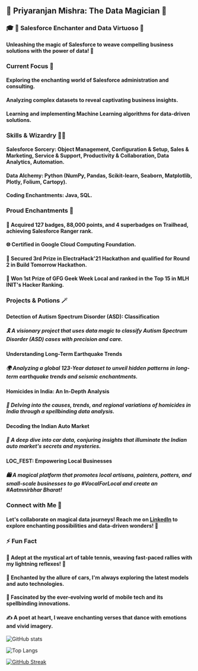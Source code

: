 ## 🌟 Priyaranjan Mishra: The Data Magician 🎩

### 🎓 🚀 Salesforce Enchanter and Data Virtuoso 🎯
#### Unleashing the magic of Salesforce to weave compelling business solutions with the power of data! 🌟

### Current Focus 🚀
#### Exploring the enchanting world of Salesforce administration and consulting.
#### Analyzing complex datasets to reveal captivating business insights.
#### Learning and implementing Machine Learning algorithms for data-driven solutions.

### Skills & Wizardry 🧙‍♂️
#### Salesforce Sorcery: Object Management, Configuration & Setup, Sales & Marketing, Service & Support, Productivity & Collaboration, Data Analytics, Automation.
#### Data Alchemy: Python (NumPy, Pandas, Scikit-learn, Seaborn, Matplotlib, Plotly, Folium, Cartopy).
#### Coding Enchantments: Java, SQL.

### Proud Enchantments 🌟
#### 🏅 Acquired 127 badges, 88,000 points, and 4 superbadges on Trailhead, achieving Salesforce Ranger rank.
#### 🌐 Certified in Google Cloud Computing Foundation.
#### 🥉 Secured 3rd Prize in ElectraHack'21 Hackathon and qualified for Round 2 in Build Tomorrow Hackathon.
#### 🥇 Won 1st Prize of GFG Geek Week Local and ranked in the Top 15 in MLH INIT's Hacker Ranking.

### Projects & Potions 🪄
#### Detection of Autism Spectrum Disorder (ASD): Classification
##### 🎗️ A visionary project that uses data magic to classify Autism Spectrum Disorder (ASD) cases with precision and care.
#### Understanding Long-Term Earthquake Trends
##### 🌍 Analyzing a global 123-Year dataset to unveil hidden patterns in long-term earthquake trends and seismic enchantments.
#### Homicides in India: An In-Depth Analysis
##### 🔎 Delving into the causes, trends, and regional variations of homicides in India through a spellbinding data analysis.
#### Decoding the Indian Auto Market
##### 🚗 A deep dive into car data, conjuring insights that illuminate the Indian auto market's secrets and mysteries.
#### LOC_FEST: Empowering Local Businesses
##### 🛍️ A magical platform that promotes local artisans, painters, potters, and small-scale businesses to go #VocalForLocal and create an #Aatmnirbhar Bharat!

### Connect with Me 💬
#### Let's collaborate on magical data journeys! Reach me on [LinkedIn](https://www.linkedin.com/in/priyaranjan--mishra/) to explore enchanting possibilities and data-driven wonders! 🌌

### ⚡ Fun Fact
#### 🏓 Adept at the mystical art of table tennis, weaving fast-paced rallies with my lightning reflexes! 🏓
#### 🚗 Enchanted by the allure of cars, I'm always exploring the latest models and auto technologies.
#### 📱 Fascinated by the ever-evolving world of mobile tech and its spellbinding innovations.
#### ✍️ A poet at heart, I weave enchanting verses that dance with emotions and vivid imagery.


![GitHub stats](https://github-readme-stats.vercel.app/api?username=priyam-op-007&show_icons=true&theme=tokyonight)

![Top Langs](https://github-readme-stats.vercel.app/api/top-langs/?username=priyam-op-007&theme=tokyonight)

[![GitHub Streak](http://github-readme-streak-stats.herokuapp.com?user=priyam-op-007&theme=highcontrast&ring=DD2727&fire=DD2727&currStreakLabel=DD2727)](https://git.io/streak-stats)
